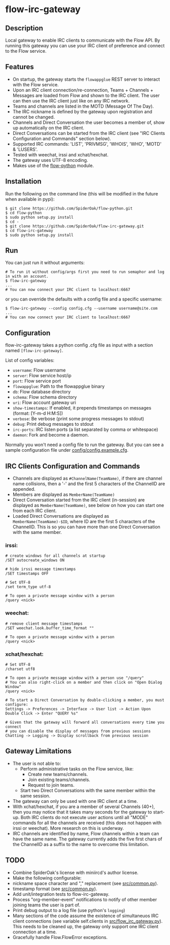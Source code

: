 # flow-irc-gateway

## Description

Local gateway to enable IRC clients to communicate with the Flow API.
By running this gateway you can use your IRC client of preference and connect to the Flow service.

## Features

- On startup, the gateway starts the `flowappglue` REST server to interact with the Flow service.
- Upon an IRC client connection/re-connection, Teams + Channels + Messages are loaded from Flow and shown to the IRC client. The user can then use the IRC client just like on any IRC network.
- Teams and channels are listed in the MOTD (Message Of The Day).
- The IRC nickname is defined by the gateway upon registration and cannot be changed.
- Channels and Direct Conversation the user becomes a member of, show up automatically on the IRC client.
- Direct Conversations can be started from the IRC client (see "IRC Clients Configuration and Commands" section below).
- Supported IRC commands: 'LIST', 'PRIVMSG', 'WHOIS', 'WHO', 'MOTD' & 'LUSERS'.
- Tested with weechat, irssi and xchat/hexchat.
- The gateway uses UTF-8 encoding.
- Makes use of the [flow-python](https://github.com/SpiderOak/flow-python) module.

## Installation

Run the following on the command line (this will be modified in the future when available in pypi):
```
$ git clone https://github.com/SpiderOak/flow-python.git
$ cd flow-python
$ sudo python setup.py install
$ cd -
$ git clone https://github.com/SpiderOak/flow-irc-gateway.git
$ cd flow-irc-gateway
$ sudo python setup.py install
```

## Run

You can just run it without arguments:
```
# To run it without config/args first you need to run semaphor and log in with an account.
$ flow-irc-gateway
...
# You can now connect your IRC client to localhost:6667
```
or you can override the defaults with a config file and a specific username:
```
$ flow-irc-gateway --config config.cfg --username username@site.com
...
# You can now connect your IRC client to localhost:6667
```

## Configuration

flow-irc-gateway takes a python config .cfg file as input with a section named `[flow-irc-gateway]`.

List of config variables:
- `username`: Flow username
- `server`: Flow service host/ip
- `port`: Flow service port
- `flowappglue`: Path to the flowappglue binary
- `db`: Flow database directory
- `schema`: Flow schema directory
- `uri`: Flow account gateway uri
- `show-timestamps`: If enabled, it prepends timestamps on messages (format: [Y-m-d H:M:S])
- `verbose`: Be verbose (print some progress messages to stdout)
- `debug`: Print debug messages to stdout
- `irc-ports`: IRC listen ports (a list separated by comma or whitespace)
- `daemon`: Fork and become a daemon.

Normally you won't need a config file to run the gateway. But you can see a sample configuration file under [config/config.example.cfg](config/config.example.cfg). 

## IRC Clients Configuration and Commands

- Channels are displayed as `#ChannelName(TeamName)`, if there are channel name collisions, then a '-' and the first 5 characters of the ChannelID are appended.
- Members are displayed as `MemberName(TeamName)`
- Direct Conversation started from the IRC client (in-session) are displayed as `MemberName(TeamName)`, see below on how you can start one from each IRC client.
- Loaded Direct Conversations are displayed as `MemberName(TeamName)-$ID`, where ID are the first 5 characters of the ChannelID. This is so you can have more than one Direct Conversation with the same member.

### irssi:
```
# create windows for all channels at startup
/SET autocreate_windows ON

# hide irssi message timestamps
/SET timestamps OFF

# Set UTF-8
/set term_type utf-8

# To open a private message window with a person
/query <nick>
```

### weechat:
```
# remove client message timestamps
/SET weechat.look.buffer_time_format ""

# To open a private message window with a person
/query <nick>
```

### xchat/hexchat:
```
# Set UTF-8
/charset utf8

# To open a private message window with a person use "/query"
# You can also right-click on a member and then click on "Open Dialog Window"
/query <nick>

# To start a Direct Conversation by double-clicking a member, you must configure: 
Settings -> Preferences -> Interface -> User list -> Action Upon Double Click -> Enter "QUERY %s"

# Given that the gateway will forward all conversations every time you connect
# you can disable the display of messages from previous sessions
Chatting -> Logging -> Display scrollback from previous session
```

## Gateway Limitations

- The user is not able to:
  - Perform administrative tasks on the Flow service, like:
    - Create new teams/channels.
    - Join existing teams/channels.
    - Request to join teams.
  - Start two Direct Conversations with the same member within the same session.
- The gateway can only be used with one IRC client at a time.
- With xchat/hexchat, if you are a member of several Channels (40+), then you may notice that it takes many seconds 
for the gateway to start-up. Both IRC clients do not execute user actions until all "MODE" commands for all the channels are received (this does not happen with irssi or weechat).
More research on this is underway.
- IRC channels are identified by name, Flow channels within a team can have the same name. 
The gateway currently adds the five first chars of the ChannelID as a suffix to the name to overcome this limitation.

## TODO

- Combine SpiderOak's license with miniircd's author license.
- Make the following configurable:
 - nickname space character and "," replacement (see [src/common.py](src/common.py)).
 - timestamp format (see [src/common.py](src/common.py)).
- Add unit/integration tests to flow-irc-gateway.
- Process "org-member-event" notifications to notify of other member joining teams the user is part of.
- Print debug output to a log file (use python's `logging`)
- Many sections of the code assume the existence of simultaneuos IRC client connections (see variable self.clients in [src/flow_irc_gateway.py](src/flow_irc_gateway.py)). This needs to be cleaned up, the gateway only support one IRC client connection at a time.
- Gracefully handle Flow.FlowError exceptions.

